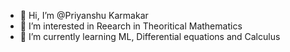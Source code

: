 - 👋 Hi, I’m @Priyanshu Karmakar
- 👀 I’m interested in Reearch in Theoritical Mathematics
- 🌱 I’m currently learning ML, Differential equations and Calculus
<!---
P-Karmakar/P-Karmakar is a ✨ special ✨ repository because its `README.md` (this file) appears on your GitHub profile.
You can click the Preview link to take a look at your changes.
--->
